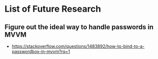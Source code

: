 # List of Future Research

## Figure out the ideal way to handle passwords in MVVM

* https://stackoverflow.com/questions/1483892/how-to-bind-to-a-passwordbox-in-mvvm?rq=1
